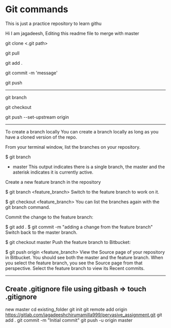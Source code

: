 # Git commands

This is just a practice repository to learn githu

Hi I am jagadeesh, Editing this readme file to merge with master

git clone <.git path>

git pull 

git add .

git commit -m 'message'

git push

------------------------------
git branch <branch name>

git checkout <branch>

git push --set-upstream origin <branch name>

--------------------
To create a branch locally
You can create a branch locally as long as you have a cloned version of the repo.

From your terminal window, list the branches on your repository.

$ git branch 
 * master
This output indicates there is a single branch, the master and the asterisk indicates it is currently active.

Create a new feature branch in the repository

$ git branch <feature_branch>
Switch to the feature branch to work on it.

$ git checkout <feature_branch>
You can list the branches again with the git branch command.

Commit the change to the feature branch:

$ git add . 
$ git commit -m "adding a change from the feature branch"
Switch back to the master branch.

$ git checkout master
Push the feature branch to Bitbucket:

$ git push origin <feature_branch>
View the Source page of your repository in Bitbucket. You should see both the master and the feature branch. When you select the feature branch, you see the Source page from that perspective. Select the feature branch to view its Recent commits.


-------------------------------------------------------------------------------------------------------------------
Create .gitignore file using gitbash => touch .gitignore
----------------------------
new master
cd existing_folder
git init
git remote add origin https://gitlab.com/jagadeeshchirumamilla999/pervasive_assignment.git
git add .
git commit -m "Initial commit"
git push -u origin master

